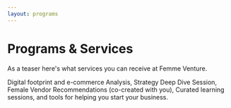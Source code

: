 ```yaml
---
layout: programs
---
```


# Programs & Services

As a teaser here's what services you can receive at Femme Venture.

Digital footprint and e-commerce Analysis, Strategy Deep Dive Session, Female Vendor Recommendations (co-created with you), Curated learning sessions, and tools for helping you start your business.
